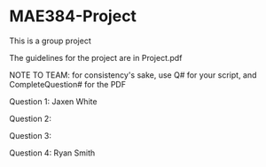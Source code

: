 # MAE384-Project
This is a group project

The guidelines for the project are in Project.pdf


NOTE TO TEAM: for consistency's sake, use Q# for your script, and CompleteQuestion# for the PDF

Question 1: Jaxen White

Question 2:

Question 3:

Question 4: Ryan Smith
